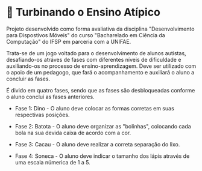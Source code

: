 # 🚀 Turbinando o Ensino Atípico

Projeto desenvolvido como forma avaliativa da disciplina "Desenvolvimento para Dispostivos Móveis" do curso "Bacharelado em Ciência da Computação" do IFSP em parceria com a UNIFAE.

Trata-se de um jogo voltado para o desenvolvimento de alunos autistas, desafiando-os atráves de fases com diferentes níveis de dificuldade e auxiliando-os no processo de ensino-aprendizagem. Deve ser utilizado com o apoio de um pedagogo, que fará o acompanhamento e auxiliará o aluno a concluir as fases.

É divido em quatro fases, sendo que as fases são desbloqueadas conforme o aluno concluí as fases anteriores.

- Fase 1: Dino - O aluno deve colocar as formas corretas em suas respectivas posições. 

- Fase 2: Batota - O aluno deve organizar as "bolinhas", colocando cada bola na sua devida caixa de acordo com a cor. 

- Fase 3: Cacau - O aluno deve realizar a correta separação do lixo.

- Fase 4: Soneca - O aluno deve indicar o tamanho dos lápis através de uma escala númerica de 1 a 5. 
